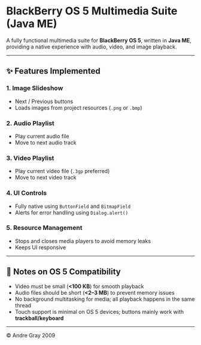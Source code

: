 # BlackBerry OS 5 Multimedia Suite (Java ME)

A fully functional multimedia suite for **BlackBerry OS 5**, written in **Java ME**, providing a native experience with audio, video, and image playback.

---

## ✨ Features Implemented

### 1. Image Slideshow
- Next / Previous buttons  
- Loads images from project resources (`.png` or `.bmp`)

### 2. Audio Playlist
- Play current audio file  
- Move to next audio track  

### 3. Video Playlist
- Play current video file (`.3gp` preferred)  
- Move to next video track  

### 4. UI Controls
- Fully native using `ButtonField` and `BitmapField`  
- Alerts for error handling using `Dialog.alert()`  

### 5. Resource Management
- Stops and closes media players to avoid memory leaks  
- Keeps UI responsive  

---

## 📱 Notes on OS 5 Compatibility
- Video must be small (**<100 KB**) for smooth playback  
- Audio files should be short (**<2–3 MB**) to prevent memory issues  
- No background multitasking for media; all playback happens in the same thread  
- Touch support is minimal on OS 5 devices; buttons mainly work with **trackball/keyboard**  

---

© Andre Gray 2009
